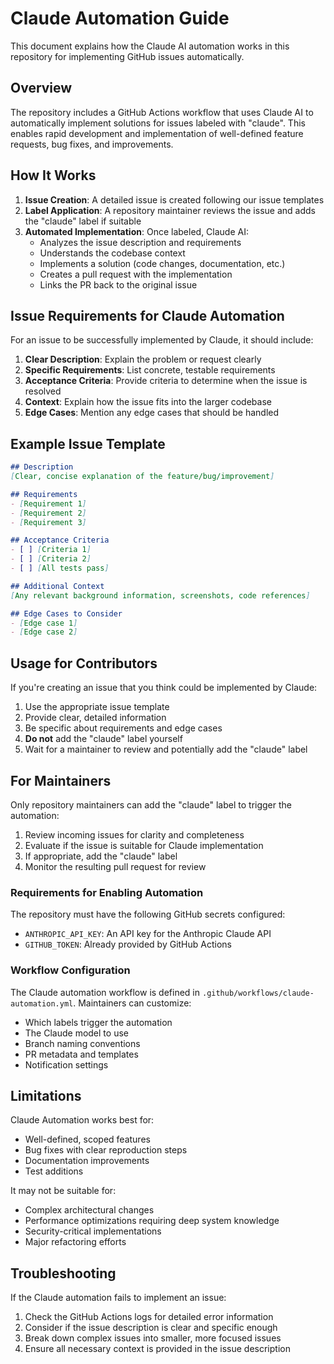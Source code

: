 # Claude Automation Guide

This document explains how the Claude AI automation works in this repository for implementing GitHub issues automatically.

## Overview

The repository includes a GitHub Actions workflow that uses Claude AI to automatically implement solutions for issues labeled with "claude". This enables rapid development and implementation of well-defined feature requests, bug fixes, and improvements.

## How It Works

1. **Issue Creation**: A detailed issue is created following our issue templates
2. **Label Application**: A repository maintainer reviews the issue and adds the "claude" label if suitable
3. **Automated Implementation**: Once labeled, Claude AI:
   - Analyzes the issue description and requirements
   - Understands the codebase context
   - Implements a solution (code changes, documentation, etc.)
   - Creates a pull request with the implementation
   - Links the PR back to the original issue

## Issue Requirements for Claude Automation

For an issue to be successfully implemented by Claude, it should include:

1. **Clear Description**: Explain the problem or request clearly
2. **Specific Requirements**: List concrete, testable requirements
3. **Acceptance Criteria**: Provide criteria to determine when the issue is resolved
4. **Context**: Explain how the issue fits into the larger codebase
5. **Edge Cases**: Mention any edge cases that should be handled

## Example Issue Template

```markdown
## Description
[Clear, concise explanation of the feature/bug/improvement]

## Requirements
- [Requirement 1]
- [Requirement 2]
- [Requirement 3]

## Acceptance Criteria
- [ ] [Criteria 1]
- [ ] [Criteria 2]
- [ ] [All tests pass]

## Additional Context
[Any relevant background information, screenshots, code references]

## Edge Cases to Consider
- [Edge case 1]
- [Edge case 2]
```

## Usage for Contributors

If you're creating an issue that you think could be implemented by Claude:

1. Use the appropriate issue template
2. Provide clear, detailed information
3. Be specific about requirements and edge cases
4. **Do not** add the "claude" label yourself
5. Wait for a maintainer to review and potentially add the "claude" label

## For Maintainers

Only repository maintainers can add the "claude" label to trigger the automation:

1. Review incoming issues for clarity and completeness
2. Evaluate if the issue is suitable for Claude implementation
3. If appropriate, add the "claude" label
4. Monitor the resulting pull request for review

### Requirements for Enabling Automation

The repository must have the following GitHub secrets configured:

- `ANTHROPIC_API_KEY`: An API key for the Anthropic Claude API
- `GITHUB_TOKEN`: Already provided by GitHub Actions

### Workflow Configuration

The Claude automation workflow is defined in `.github/workflows/claude-automation.yml`. Maintainers can customize:

- Which labels trigger the automation
- The Claude model to use
- Branch naming conventions
- PR metadata and templates
- Notification settings

## Limitations

Claude Automation works best for:

- Well-defined, scoped features
- Bug fixes with clear reproduction steps
- Documentation improvements
- Test additions

It may not be suitable for:

- Complex architectural changes
- Performance optimizations requiring deep system knowledge
- Security-critical implementations
- Major refactoring efforts

## Troubleshooting

If the Claude automation fails to implement an issue:

1. Check the GitHub Actions logs for detailed error information
2. Consider if the issue description is clear and specific enough
3. Break down complex issues into smaller, more focused issues
4. Ensure all necessary context is provided in the issue description